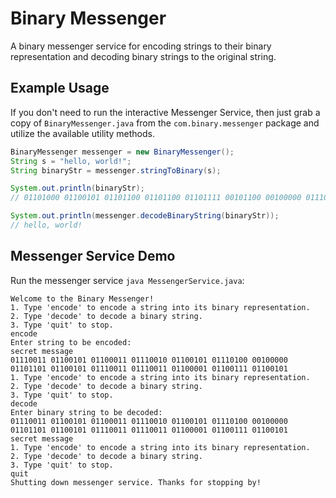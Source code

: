 # Binary Messenger
A binary messenger service for encoding strings to their binary representation and decoding binary strings to the original string.

## Example Usage
If you don't need to run the interactive Messenger Service, then just grab a copy of `BinaryMessenger.java` from the `com.binary.messenger` package and utilize the available utility methods.

```java
BinaryMessenger messenger = new BinaryMessenger();
String s = "hello, world!";
String binaryStr = messenger.stringToBinary(s);

System.out.println(binaryStr);
// 01101000 01100101 01101100 01101100 01101111 00101100 00100000 01110111 01101111 01110010 01101100 01100100 00100001

System.out.println(messenger.decodeBinaryString(binaryStr));
// hello, world!
```

## Messenger Service Demo
Run the messenger service `java MessengerService.java`:

```text
Welcome to the Binary Messenger!
1. Type 'encode' to encode a string into its binary representation.
2. Type 'decode' to decode a binary string.
3. Type 'quit' to stop.
encode
Enter string to be encoded:
secret message
01110011 01100101 01100011 01110010 01100101 01110100 00100000 01101101 01100101 01110011 01110011 01100001 01100111 01100101
1. Type 'encode' to encode a string into its binary representation.
2. Type 'decode' to decode a binary string.
3. Type 'quit' to stop.
decode
Enter binary string to be decoded:
01110011 01100101 01100011 01110010 01100101 01110100 00100000 01101101 01100101 01110011 01110011 01100001 01100111 01100101
secret message
1. Type 'encode' to encode a string into its binary representation.
2. Type 'decode' to decode a binary string.
3. Type 'quit' to stop.
quit
Shutting down messenger service. Thanks for stopping by!
```